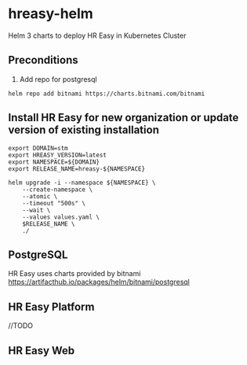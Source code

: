 # hreasy-helm

Helm 3 charts to deploy HR Easy in Kubernetes Cluster

## Preconditions

1) Add repo for postgresql
```
helm repo add bitnami https://charts.bitnami.com/bitnami
```

## Install HR Easy for new organization or update version of existing installation
```
export DOMAIN=stm
export HREASY_VERSION=latest
export NAMESPACE=${DOMAIN}
export RELEASE_NAME=hreasy-${NAMESPACE}

helm upgrade -i --namespace ${NAMESPACE} \
	--create-namespace \
	--atomic \
	--timeout "500s" \
	--wait \
	--values values.yaml \
	$RELEASE_NAME \
	./
```

## PostgreSQL

HR Easy uses charts provided by bitnami https://artifacthub.io/packages/helm/bitnami/postgresql


## HR Easy Platform

//TODO

## HR Easy Web
